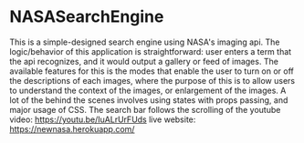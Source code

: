 # NASASearchEngine
 This is a simple-designed search engine using NASA's imaging api. 
 The logic/behavior of this application is straightforward: user enters a term that the api recognizes, and it would 
 output a gallery or feed of images.
 The available features for this is the modes that enable the user to turn on or off the descriptions of each images, where the purpose 
 of this is to allow users to understand the context of the images, or enlargement of the images. 
 A lot of the behind the scenes involves using states with props passing, and major usage of CSS. 
 The search bar follows the scrolling of the 
 youtube video: https://youtu.be/IuALrUrFUds
 live website: https://newnasa.herokuapp.com/
